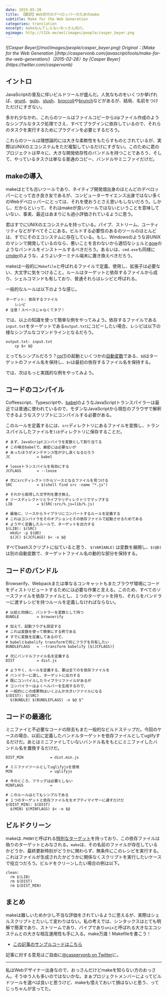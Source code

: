 ```yaml
---
date: 2015-05-20
title: 【翻訳】Web世代のデベロッパーのためのmake
subtitle: Make for the Web Generation
categories: translation
excerpt: makeなんてしらないおっさん向け。
ogimage: http://t32k.me/mol/images/people/casper_beyer.png
---
```


<cite class="citation">
![Casper Beyer](/mol/images/people/casper_beyer.png)
Original：[Make for the Web Generation
](http://caspervonb.com/javascript/tools/make-for-the-web-generation/)（<time>2015-02-28</time>）by [Casper Beyer](https://twitter.com/caspervonb)
</cite>

## イントロ

JavaScriptの普及に伴いビルドツールが盛んだ。人気なものをいくつか挙げれば、[grunt](http://gruntjs.com/)、[gulp](http://gulpjs.com/)、[slush](http://slushjs.github.io/#/)、[broccoli](https://github.com/broccolijs/broccoli)や[brunch](http://brunch.io/)などがあるが、結局、名前をつけただけにすぎない。

多かれ少なかれ、これらのツールはファイルコピーからzipファイル作成のようなシンプルなタスク処理でさえ、すべてプラグインに依存しているので、それらのタスクを実行するためにプラグインを必要とするだろう。

これらのツールは理想論的には大きな柔軟性をもたらすものとされているが、実際はUNIXのエコシステムをただ複製しているだけにすぎない。このために君のプロジェクトは早々に、大きな開発依存性のバンドルを持つことであろう、そして、やっているタスクは単なる普通のコピー、バンドルやミニファイだけだ。

## makeの導入

makeはとても古いツールであり、ネイティブ開発畑出身のほとんどのデベロッパーにとって古き良き友であるが、コンピューターサイエンス出身ではない多くのWebデベロッパーにとっては、それを使おうとさえ思いもしないだろう。しかし、だからといって、それはmakeが良いツールではないということを意味していない、事実、最近はあまりにも過小評価されているように思う。

君はすでにUNIXのエコシステムを持っている。パイプ、ストリーム、ユーティリティなどがすべてそこにある。ビルドする必要性のあるのツールのほとんどは、すでにそのエコシステムに存在している。もし、Windowsのような非UNIXのマシンで開発しているのなら、悪いことを言わないから適切なシェルと[gow](https://github.com/bmatzelle/gow/wiki)のようなバンドルをインストールするべきだろう。あるいは、`cmd.exe`も同様に[cmder](http://bliker.github.io/cmder/)のような、よりよいターミナル端末に置き換えべきだろう。

makeは一般的に`Makefile`と呼ばれるファイルで定義、使用し、拡張子は必要ない、大文字に気をつけること。ルールはターゲットと依存するファイルから成り、シェルコマンドも有しており、普通それらはレシピと呼ばれる。

一般的なルールは以下のような感じ。

```shell
ターゲット: 依存するファイル
    レシピ
# 注意！スペースじゃなくてタブ！
```

では、以上の知識を使って簡単な例をやってみよう。依存するファイルである`input.txt`をターゲットである`output.txt`にコピーしたい場合、レシピは以下の様なシンプルなコマンドラインとなるだろう。

```shell
output.txt: input.txt
	cp $< $@
```

とってもシンプルだろう？[cp(1)](http://linux.die.net/man/1/cp)の起動といくつかの[自動変数](https://www.gnu.org/software/make/manual/html_node/Automatic-Variables.html)である、`$@`はターゲットのファイル名を保持し、`$<`は最初の依存するファイル名を保持する。

では、次はもっと実践的な例をやってみよう。


## コードのコンパイル

Coffeescript、Typescriptや、[babel](https://babeljs.io/)のようなJavaScriptトランスパイラーは最近では普通に使われているので、モダンなJavaScriptから現在のブラウザで解釈できるようなスクリプトにコンパイルする必要がある。

このルールを定義するには、`src`ディレクトリにあるファイルを変換し、トランスパイルしたファイルを`lib`ディレクトリに保存することだ。


```shell
# まず、JavaScriptコンパイラを変数として割り当てる
# この場合babelで、厳密には必要ないが
# あったほうがメンテナンス性が少し良くなるだろう
JC            = babel

# looseトランスパイルを有効にする
JCFLAGS       = --loose

# 次にsrcディレクトリからソースとなるファイルを見つける
SRC           = $(shell find src -name "*.js")

# それから取得した文字列を置き換え、
# ソースディレクトリとライブラリディレクトリでマップする
LIB           = $(SRC:src/%.js=lib/%.js)

# 最後に、ソースからライブラリにコンバートするルールを定義する
# これはコンパイラをそのオプションとその依存ファイルで起動させるためである
# ようやく定義したルールで、ターゲットを出力する
$(LIB): $(SRC)
  mkdir -p $(@D)
  $(JC) $(JCFLAGS) $< -o $@
```

すべてbashスクリプトに似ていると思う、 `$(VARIABLE)` は変数を展開し、`$(@D)` は別の自動変数で、ターゲットファイル名の動的な部分を保持する。


##  コードのバンドル

Browserify、Webpackまたは単なるコンキャットもまたブラウザ環境にコードをディストリビュートするためには必要な作業と言える。このため、すべてのソースファイルを依存ファイルとし、１つのターゲットを持ち、それらをバンドラーに渡すレシピを持つルールを定義しなければならない。


```shell
# 以前と同様に、バンドラーを変数として持つ
BUNDLE        = browserify

# 加えて、起動フラグも設定する
# これは変数を使って簡単にする例である
# すでに変数を定義してあるので、
# babelとbabelify transformで同じフラグを共有したい
BUNDLEFLAGS   = --transform babelify [$(JCFLAGS)]

# 次にバンドルファイル名を定義する
DIST          = dist.js

# ようやく、ルールを定義する、要は全てのを依存ファイルを
# バンドラーに渡し、ターゲットに出力する
# 既にコンパイルしたライブラリファイルがあるが
# コンパイラーはよくヘルパーを生成するので、
# 一般的にこの成果物はいくぶんか大きいファイルになる
$(DIST): $(SRC)
  $(BUNDLE) $(BUNDLEFLAGS) -o $@ $^
```

## コードの最適化

ミニファイと不必要なコードの除去もまた一般的なビルドステップだ。今回のケースの場合、以前に定義したバンドルターゲットを依存ファイルとしてuglifyするだけだ。あとはミニファイしていないバンドル名をもとにミニファイしたバンドル名を置換するだけだ。

```shell
DIST_MIN            = dist.min.js

# ミニファイツールとしてuglifyjsを使用
MIN                 = uglifyjs

# 今のところ、フラッグは必要としない
MINFLAGS            = 

# このルールはとてもシンプルである
# １つのターゲットと依存ファイルををオプティマイザーに通すだけだ
$(DIST_MIN): $(DIST)
  $(MIN) $(MINFLAGS) $< -o $@
```

## ビルドクリーン

makeは`.PHONY`と呼ばれる[特別なターゲット](https://www.gnu.org/software/make/manual/html_node/Special-Targets.html)を持っており、この依存ファイルは偽りのターゲットとみなされる。`make`は、その名前のファイルが存在しているかどうか、最終更新時刻がどうかに関わらず、無条件にこのレシピを実行する。これはファイルが生成されたかどうかに関係なくスクリプトを実行したいケースで役立つだろう。ビルドをクリーンしたい場合の例は以下。

```shell
clean:
  rm $(LIB)
  rm $(DIST)
  rm $(DIST_MIN)
```

## まとめ

makeは難しいためか少し不当な評価をされているように思えるが、実際はシェルスクリプトとたいして変わりはない。私の考えでは、シンタックスはとても明解で簡潔であり、ストリームであり、パイプであり`unix`と呼ばれる大きなエコシステムとの大きな相互運用性も手に入る。make万歳！Makefileを書こう！

+ [この記事のサンプルコードはこちら](https://gist.github.com/caspervonb/d2f4ea03c8166eef7d01)

記事に対する意見はご自由に[@caspervonb on Twitter](http://twitter.com/caspervonb)に。

***

私はWebデザイナー出身なので、おっさんだけどmakeを知らない方のおっさん。そうゆう人も多いのではないかな。まぁプロジェクトメンバーによってビルドツールを選べば良いと思うけど、makeも憶えておいて損はないと思う、ってじっちゃんが言ってた。

